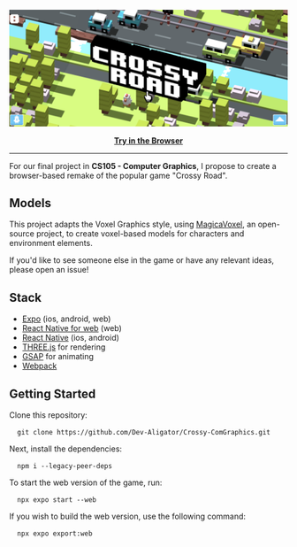 <!-- Banner Image -->

[![CS105](/.style/header.png)](https://crossyroad105.netlify.app/)

<p align="center">
  <a aria-label="try crossy road in the browser" href="https://crossyroad105.netlify.app/"><b>Try in the Browser</b></a>
</p>

---

For our final project in **CS105 - Computer Graphics**, I propose to create a browser-based remake of the popular game "Crossy Road".

## Models

This project adapts the Voxel Graphics style, using [MagicaVoxel](https://ephtracy.github.io/), an open-source project, to create voxel-based models for characters and environment elements.

If you'd like to see someone else in the game or have any relevant ideas, please open an issue!

## Stack

- [Expo](http://expo.io) (ios, android, web)
- [React Native for web](https://baconbrix.gitbook.io/react-native-web/) (web)
- [React Native](http://reactnative.dev/) (ios, android)
- [THREE.js](https://threejs.org/) for rendering
- [GSAP](https://greensock.com/) for animating
- [Webpack](https://www.npmjs.com/package/@expo/webpack-config)

## Getting Started

Clone this repository:

```
  git clone https://github.com/Dev-Aligator/Crossy-ComGraphics.git
```

Next, install the dependencies:

```
  npm i --legacy-peer-deps
```

To start the web version of the game, run:

```
  npx expo start --web
```

If you wish to build the web version, use the following command:

```
  npx expo export:web
```
